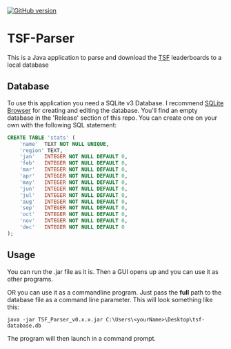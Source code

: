 [![GitHub version](https://badge.fury.io/gh/d-Rickyy-b%2FTSF-Parser.svg)](https://badge.fury.io/gh/d-Rickyy-b%2FTSF-Parser)

# TSF-Parser
This is a Java application to parse and download the [TSF](https://core.telegram.org/tsi) leaderboards to a local database

## Database
To use this application you need a SQLite v3 Database. I recommend [SQLite Browser](http://sqlitebrowser.org/) for creating and editing the database. You'll find an empty database in the 'Release' section of this repo. You can create one on your own with the following SQL statement:

```SQL
CREATE TABLE 'stats' (
	'name'	TEXT NOT NULL UNIQUE,
	'region' TEXT,
	'jan'	INTEGER NOT NULL DEFAULT 0,
	'feb'	INTEGER NOT NULL DEFAULT 0,
	'mar'	INTEGER NOT NULL DEFAULT 0,
	'apr'	INTEGER NOT NULL DEFAULT 0,
	'may'	INTEGER NOT NULL DEFAULT 0,
	'jun'	INTEGER NOT NULL DEFAULT 0,
	'jul'	INTEGER NOT NULL DEFAULT 0,
	'aug'	INTEGER NOT NULL DEFAULT 0,
	'sep'	INTEGER NOT NULL DEFAULT 0,
	'oct'	INTEGER NOT NULL DEFAULT 0,
	'nov'	INTEGER NOT NULL DEFAULT 0,
	'dec'	INTEGER NOT NULL DEFAULT 0
);
```

## Usage

You can run the .jar file as it is. Then a GUI opens up and you can use it as other programs.

OR you can use it as a commandline program. Just pass the **full** path to the database file as a command line parameter. This will look something like this:

```java -jar TSF_Parser_v0.x.x.jar C:\Users\<yourName>\Desktop\tsf-database.db```

The program will then launch in a command prompt.
